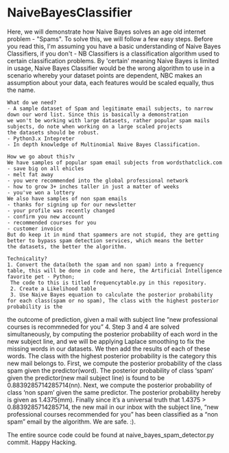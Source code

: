 # NaiveBayesClassifier

Here, we will demonstrate how Naive Bayes solves an age old internet problem - "Spams". To solve this, we will follow 
a few easy steps. Before you read this, I'm assuming you have a basic understanding of Naive Bayes Classifiers, if 
you don't - NB Classifiers is a classification algorithm used to certain classification problems. 
By 'certain' meaning Naive Bayes is limited in usage, Naive Bayes Classifier would be the wrong algorithm to use 
in a scenario whereby your dataset points are dependent, NBC makes an assumption about your data, each features would be 
scaled equally, thus the name.

    What do we need?
    - A sample dataset of Spam and legitimate email subjects, to narrow down our word list. Since this is basically a demonstration
	we won't be working with large datasets, rather popular spam mails subjects, do note when working on a large scaled projects 
	the datasets should be robust.
    - Python3.x Intepreter
    - In depth knowledge of Multinomial Naive Bayes Classification.

    How we go about this?v
    We have samples of popular spam email subjects from wordsthatclick.com
	- save big on all ehicles
	- melt fat away
	- you were recommended into the global professional network
	- how to grow 3+ inches taller in just a matter of weeks
	- you've won a lottery
    We also have samples of non spam emails
	- thanks for signing up for our newsletter
	- your profile was recently changed
	- confirm you new account
	- recommended courses for you
	- customer invoice
    But do keep it in mind that spammers are not stupid, they are getting better to bypass spam detection services, which means the better
	the datasets, the better the algorithm.

    Technicality?
	1. Convert the data(both the spam and non spam) into a frequency table, this will be done in code and here, the Artificial Intelligence favorite pet - Python;
	 The code to this is titled frequencytable.py in this repository.
	 2. Create a Likelihood table 
	 3. Use Naive Bayes equation to calculate the posterior probability for each class(spam or no spam), The class with the highest posterior probability is the 
 the outcome of prediction, given a mail with subject line “new professional courses is recommneded for you”
	4. Step 3 and 4 are solved simultaneously, by computing the posterior probability of each word in the new subject line, and we will be applying Laplace 
 smoothing to fix the missing words in our datasets. We then add the results of each of these words. The class with the highest posterior probability
 is the category this new mail belongs to.
 First, we compute the posterior probability of the class spam given the predictor(word).
 	The posterior probability of class ‘spam’ given the predictor(new mail subject line) is found to be 0.8839285714285714(nn). Next, we compute the posterior probability of class ‘non spam’ given the same predictor.
	The posterior probability hereby is given as 1.4375(mm). Finally since it’s a universal truth that 1.4375 > 0.8839285714285714, the new mail in our inbox with the subject line, “new professional courses recommended for you” has been classified as a “non spam” email by the algorithm. We are safe. :).
	
The entire source code could be found at naive_bayes_spam_detector.py commit. Happy Hacking.
